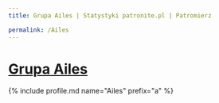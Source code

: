 ```yaml
---
title: Grupa Ailes | Statystyki patronite.pl | Patromierz

permalink: /Ailes
---
```


# [Grupa Ailes](https://patronite.pl/Ailes)

{% include profile.md name="Ailes" prefix="a" %}
